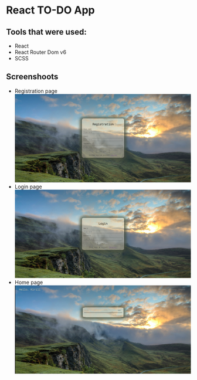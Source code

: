# React TO-DO App

## Tools that were used:
- React
- React Router Dom v6
- SCSS

## Screenshoots
- Registration page
![some photo](./src/img/Screen1.png)
- Login page
![some photo](./src/img/Screen2.png)
- Home page
![some photo](./src/img/Screen3.png)